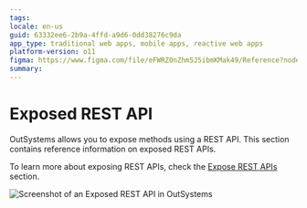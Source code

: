 ```yaml
---
tags: 
locale: en-us
guid: 63332ee6-2b9a-4ffd-a9d6-0dd38276c9da
app_type: traditional web apps, mobile apps, reactive web apps
platform-version: o11
figma: https://www.figma.com/file/eFWRZ0nZhm5J5ibmKMak49/Reference?node-id=2146:3573
summary:
---
```


# Exposed REST API

OutSystems allows you to expose methods using a REST API. This section contains reference information on exposed REST APIs.

To learn more about exposing REST APIs, check the [Expose REST APIs](../../../../extensibility-and-integration/rest/expose-rest-apis/intro.md) section.

![Screenshot of an Exposed REST API in OutSystems](images/exposed-rest-api-ss.png "Exposed REST API Screenshot")
